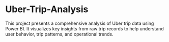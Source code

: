 # Uber-Trip-Analysis
This project presents a comprehensive analysis of Uber trip data using Power BI. It visualizes key insights from raw trip records to help understand user behavior, trip patterns, and operational trends.
